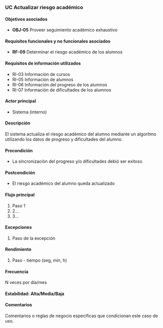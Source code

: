 ### UC Actualizar riesgo académico

#### Objetivos asociados

- **OBJ-05** Proveer seguimiento académico exhaustivo

#### Requisitos funcionales y no funcionales asociados

- **RF-09** Determinar el riesgo académico de los alumnos

#### Requisitos de información utilizados

- RI-03 Información de cursos
- RI-05 Información de alumnos 
- RI-06 Información del progreso de los alumnos
- RI-07 Información de dificultades de los alumnos

#### Actor principal

- Sistema (interno)

#### Descripción

El sistema actualiza el riesgo académico del alumno mediante un algoritmo utilizando los datos de progreso y dificultades del alumno.

#### Precondición

- La sincronización del progreso y/o dificultades debió ser exitoso

#### Postcondición

- El riesgo académico del alumno queda actualizado

#### Flujo principal

1. Paso 1
2. 2...
3. 3...

#### Excepciones

1. Paso de la excepción

#### Rendimiento

1. Paso - tiempo (seg, min, h)

#### Frecuencia

N veces por día/mes

#### Estabilidad: Alta/Media/Baja

#### Comentarios
Comentarios o reglas de negocio específicas que condicionan este caso de uso.

